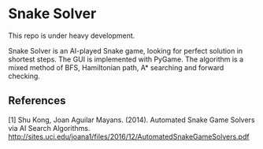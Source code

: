# Snake Solver

This repo is under heavy development.

Snake Solver is an AI-played Snake game, looking for perfect solution in shortest steps. The GUI is implemented with PyGame. The algorithm is a mixed method of BFS, Hamiltonian path, A* searching and forward checking. 

## References
[1] Shu Kong, Joan Aguilar Mayans. (2014). Automated Snake Game Solvers via AI Search Algorithms. http://sites.uci.edu/joana1/files/2016/12/AutomatedSnakeGameSolvers.pdf 